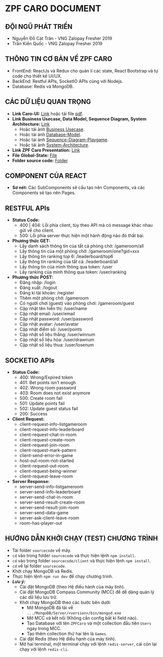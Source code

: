# ZPF CARO DOCUMENT

## ĐỘI NGŨ PHÁT TRIỂN
* Nguyễn Đỗ Cát Trân - VNG Zalopay Fresher 2019
* Trần Kiến Quốc - VNG Zalopay Fresher 2019

## THÔNG TIN CƠ BẢN VỀ ZPF CARO
* FrontEnd: ReactJs và Redux cho quản lí các state, React Bootstrap và tự code cho thiết kế UI/UX.
* BackEnd: Restful APIs, SocketIO APIs cùng với Nodejs.
* Database: Redis và MongoDB.

## CÁC DỮ LIỆU QUAN TRỌNG
* **Link Caro-UI:** [Link](https://www.figma.com/file/LPlQn5YO70rqSxQpyaQRaE/Caro?node-id=0%3A1) hoặc tải file [pdf](./resource/Caro-UI-Prototype.pdf).
* **Link Business Usecase, Data Model, Sequence Diagram, System Architecture:** [Link](https://www.draw.io/?state=%7B%22ids%22:%5B%221oSEWveYZ3lSANbjAN46SNVcgFfxhCaBd%22%5D,%22action%22:%22open%22,%22userId%22:%22117314713924989459588%22%7D#G1oSEWveYZ3lSANbjAN46SNVcgFfxhCaBd)
    * Hoặc tải ảnh [Business Usecase](./resource/Business-Usecase.png).
    * Hoặc tải ảnh [Database-Model](./resource/Database-Model.png).
    * Hoặc tải ảnh [Sequence-Diagram-Playgame](./resource/Sequence-Diagram-Playgame.png).
    * Hoặc tải ảnh [System-Architecture](./resource/System-Architecture.png).
* **Link ZPF Caro Presentation:** [Link](https://docs.google.com/presentation/d/1xTEY6z2fbG_WGpdonSfx5mISWtl8B47DKWD1m__GibA/edit#slide=id.g60ef67db01_1_102)
* **File Global-State:** [File](./resource/Global-State.png)
* **Folder source code:** [Folder](../sourcecode)

## COMPONENT CỦA REACT
* **Sơ nét:** Các SubComponents sẽ cấu tạo nên Components, và các Components sẽ tạo nên Pages.

## RESTFUL APIs
* **Status Code:**
    * 400 | 404: Lỗi phía client, tùy theo API mà có message khác nhau gửi về cho client.
    * 500: Lỗi phía server thực hiện một hành động nào đó thất bại.
* **Phương thức GET:**
    * Lấy danh sách thông tin của tất cả phòng chờ: /gameroom/all
    * Lấy thông tin của một phòng chờ: /gameroom/one?gid=xxx
    * Lấy thông tin ranking top 6: /leaderboard/top6
    * Lấy thông tin ranking của tất cả: /leaderboard/all
    * Lấy thông tin của mình thông qua token: /user
    * Lấy ranking của mình thông qua token: /user/ranking
* **Phương thức POST:**
    * Đăng nhập: /login
    * Đăng xuất: /logout
    * Đăng kí tài khoản: /register
    * Thêm một phòng chờ: /gameroom
    * Có người chơi (guest) vào phòng chơi: /gameroom/guest
    * Cập nhật tên hiển thị: /user/name
    * Cập nhật email: /user/email
    * Cập nhật password: /user/password
    * Cập nhật avatar: /user/avatar
    * Cập nhật điểm số: /user/points
    * Cập nhật số liệu thắng: /user/winnum
    * Cập nhật số liệu hòa: /user/drawnum
    * Cập nhật số liệu thua: /user/losenum

## SOCKETIO APIs
* **Status Code:**
    * 400: Wrong/Expired token
    * 401: Bet points isn't enough
    * 402: Wrong room password
    * 403: Room does not exist anymore
    * 500: Create room fail
    * 501: Update points fail
    * 502: Update guest status fail
    * 200: Success
* **Client Request:**
    * client-request-info-listgameroom
    * client-request-info-leaderboard
    * client-request-chat-in-room
    * client-request-create-room
    * client-request-join-room
    * client-request-mark-pattern
    * client-send-error-in-game
    * host-out-room-not-started
    * client-request-out-room
    * client-request-being-winner
    * client-request-leave-room
* **Server Response:**
    * server-send-info-listgameroom
    * server-send-info-leaderboard
    * server-send-chat-in-room
    * server-send-result-create-room
    * server-send-result-join-room
    * server-send-data-game
    * server-ask-client-leave-room
    * room-has-player-out

## HƯỚNG DẪN KHỞI CHẠY (TEST) CHƯƠNG TRÌNH
* Tải folder `sourcecode` về máy.
* `cd` vào trong folder `sourcecode` và thực hiện lệnh `npm install`.
* `cd` vào trong folder `sourcecode/client` và thực hiện lệnh `npm install`.
* `cd` về lại folder `sourcecode`.
* Khởi chạy MongoDB và Redis.
* Thực hiện lệnh `npm run dev` để chạy chương trình.
* ***Lưu ý:***
    * Cài đặt MongoDB (theo Hệ điều hành của máy tính).
    * Cài đặt MongoDB Compass Community (MCC) để dễ dàng quản lý các dữ liệu lưu trữ.
    * Khởi chạy MongoDB theo các bước bên dưới:
        * Mở MongoDB đã tải về `.../MongoDB/Server/<version>/bin/mongod.exe`
        * Mở MCC và kết nối (Không cần config bất kì field nào).
        * Tạo Database với tên `ZPFCaro` và một collection đầu tiên `Users` ngay trong MCC.
        * Tạo thêm collection thứ hai tên là `Games`.
    * Cài đặt Redis (theo Hệ điều hạnh của máy tính).
    * Mở hai terminal, một terminal chạy với lệnh `redis-server`, cái còn lại chạy với lệnh `redis-cli`.

